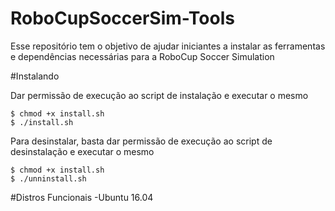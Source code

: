 # RoboCupSoccerSim-Tools
Esse repositório tem o objetivo de ajudar iniciantes a instalar as ferramentas e dependências necessárias para a RoboCup Soccer Simulation

#Instalando


<p>Dar permissão de execução ao script de instalação e executar o mesmo</p>
<pre><code>$ chmod +x install.sh
$ ./install.sh
</code></pre>

<p>Para desinstalar, basta dar permissão de execução ao script de desinstalação e executar o mesmo</p>
<pre><code>$ chmod +x install.sh
$ ./unninstall.sh
</code></pre>

#Distros Funcionais
-Ubuntu 16.04
